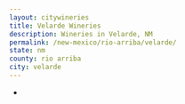 ```yaml
---
layout: citywineries
title: Velarde Wineries
description: Wineries in Velarde, NM
permalink: /new-mexico/rio-arriba/velarde/
state: nm
county: rio arriba
city: velarde
---
```

-
